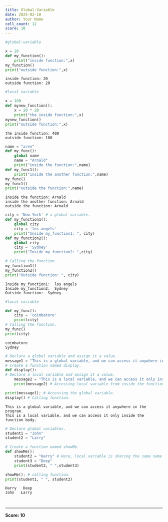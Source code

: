```yaml
---
title: Global-Variable
date: 2025-02-10
author: Your Name
cell_count: 12
score: 10
---
```


```python
#global-variable
```


```python
x = 20
def my_function():
    print("inside function:",x)
my_function()
print("outside function:",x)
```

    inside function: 20
    outside function: 20



```python
#local variable
```


```python
x = 100
def mynew_function():
    x = 20 * 20
    print("the inside function:",x)
mynew_function()
print("outside function:",x)
```

    the inside function: 400
    outside function: 100



```python
name = "aren"
def my_func():
    global name
    name = "Arnald"
    print("inside the function:",name)
def my_func1():
    print("inside the another function:",name)
my_func()
my_func1()
print("outside the function:",name)
```

    inside the function: Arnald
    inside the another function: Arnald
    outside the function: Arnald



```python
city = 'New York' # a global variable.
def my_function1():
    global city
    city = 'los angels'
    print("Inside my_function1: ", city)
def my_function2():
    global city
    city = 'Sydney'
    print("Inside my_function2: ",city)

# Calling the function.
my_function1()
my_function2()
print("Outside function: ", city)

```

    Inside my_function1:  los angels
    Inside my_function2:  Sydney
    Outside function:  Sydney



```python
#local variable
```


```python
def my_func():
    city = 'coimbatore'
    print(city)
# Calling the function.
my_func()
print(city)

```

    coimbatore
    Sydney



```python
# Declare a global variable and assign it a value.
message1 = "This is a global variable, and we can access it anywhere in the program."
# Create a function named display.
def display():
# Declare a local variable and assign it a value.
    message2 = "This is a local variable, and we can access it only inside the function body."
    print(message2) # Accessing local variable from inside the function.

print(message1); # Accessing the global variable.
display() # Calling function.

```

    This is a global variable, and we can access it anywhere in the program.
    This is a local variable, and we can access it only inside the function body.



```python
# Declare global variables.
student1 = "John"
student2 = "Larry"

# Create a function named showMe.
def showMe():
    student2 = "Harry" # Here, local variable is sharing the same name as global variable.
    student3 = "Deep"
    print(student2, " ",student3)

showMe(); # calling function.
print(student1, " ", student2)

```

    Harry   Deep
    John   Larry



```python

```


```python

```


---
**Score: 10**